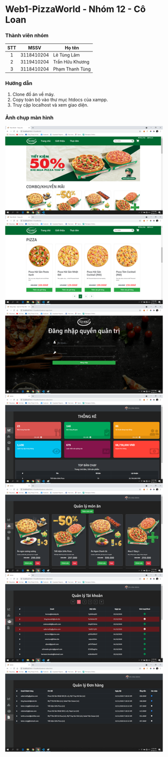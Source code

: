 # Web1-PizzaWorld - Nhóm 12 - Cô Loan

### Thành viên nhóm
|STT|MSSV      |Họ tên         |
|:-:|:--------:|---------------|
| 1 |3118410204|Lê Tùng Lâm    |
| 2 |3119410204|Trần Hữu Khương|
| 3 |3118410204|Phạm Thanh Tùng|
### Hướng dẫn
1. Clone đồ án về máy.
2. Copy toàn bộ vào thư mục htdocs của xampp.
3. Truy cập localhost và xem giao diện.
### Ảnh chụp màn hình
![alt text](./img/screenshot/sc1.png)
![alt text](./img/screenshot/sc2.png)
![alt text](./img/screenshot/sc3.png)
![alt text](./img/screenshot/sc4.png)
![alt text](./img/screenshot/sc5.png)
![alt text](./img/screenshot/sc6.png)
![alt text](./img/screenshot/sc7.png)
